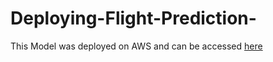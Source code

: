 # Deploying-Flight-Prediction-

This Model was deployed on AWS and can be accessed [here](ec2-3-93-154-164.compute-1.amazonaws.com:8080)
